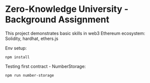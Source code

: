# Zero-Knowledge University - Background Assignment

This project demonstrates basic skills in web3 Ethereum ecosystem: Solidity, hardhat, ethers.js

Env setup:

```shell
npm install
```

Testing first contract - NumberStorage:

```shell
npm run number-storage
```
